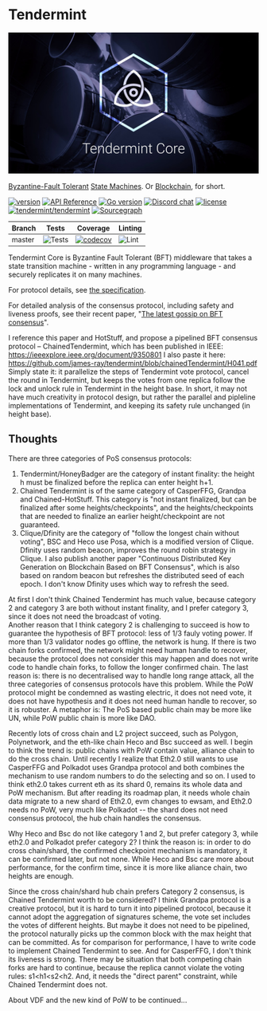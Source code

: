 # Tendermint

![banner](docs/tendermint-core-image.jpg)

[Byzantine-Fault Tolerant](https://en.wikipedia.org/wiki/Byzantine_fault_tolerance)
[State Machines](https://en.wikipedia.org/wiki/State_machine_replication).
Or [Blockchain](<https://en.wikipedia.org/wiki/Blockchain_(database)>), for short.

[![version](https://img.shields.io/github/tag/tendermint/tendermint.svg)](https://github.com/tendermint/tendermint/releases/latest)
[![API Reference](https://camo.githubusercontent.com/915b7be44ada53c290eb157634330494ebe3e30a/68747470733a2f2f676f646f632e6f72672f6769746875622e636f6d2f676f6c616e672f6764646f3f7374617475732e737667)](https://pkg.go.dev/github.com/tendermint/tendermint)
[![Go version](https://img.shields.io/badge/go-1.15-blue.svg)](https://github.com/moovweb/gvm)
[![Discord chat](https://img.shields.io/discord/669268347736686612.svg)](https://discord.gg/vcExX9T)
[![license](https://img.shields.io/github/license/tendermint/tendermint.svg)](https://github.com/tendermint/tendermint/blob/master/LICENSE)
[![tendermint/tendermint](https://tokei.rs/b1/github/tendermint/tendermint?category=lines)](https://github.com/tendermint/tendermint)
[![Sourcegraph](https://sourcegraph.com/github.com/tendermint/tendermint/-/badge.svg)](https://sourcegraph.com/github.com/tendermint/tendermint?badge)

| Branch | Tests                                                                                      | Coverage                                                                                                                             | Linting                                                                    |
|--------|--------------------------------------------------------------------------------------------|--------------------------------------------------------------------------------------------------------------------------------------|----------------------------------------------------------------------------|
| master | ![Tests](https://github.com/tendermint/tendermint/workflows/Tests/badge.svg?branch=master) | [![codecov](https://codecov.io/gh/tendermint/tendermint/branch/master/graph/badge.svg)](https://codecov.io/gh/tendermint/tendermint) | ![Lint](https://github.com/tendermint/tendermint/workflows/Lint/badge.svg) |

Tendermint Core is Byzantine Fault Tolerant (BFT) middleware that takes a state transition machine - written in any programming language -
and securely replicates it on many machines.

For protocol details, see [the specification](https://github.com/tendermint/spec).

For detailed analysis of the consensus protocol, including safety and liveness proofs,
see their recent paper, "[The latest gossip on BFT consensus](https://arxiv.org/abs/1807.04938)".

I reference this paper and HotStuff, and propose a pipelined BFT consensus protocol – ChainedTendermint,
which has been published in IEEE: https://ieeexplore.ieee.org/document/9350801
I also paste it here: https://github.com/james-ray/tendermint/blob/chainedTendermint/H041.pdf
Simply state it: it parallelize the steps of Tendermint vote protocol, cancel the round in Tendermint, but keeps the votes from one replica follow the lock and unlock rule in Tendermint in the height base.
In short, it may not have much creativity in protocol design, but rather the parallel and pipleline implementations of Tendermint, and keeping its safety rule unchanged (in height base).

## Thoughts
There are three categories of PoS consensus protocols:

1. Tendermint/HoneyBadger are the category of instant finality: the height h must be finalized before the replica can enter height h+1.
2. Chained Tendermint is of the same category of CasperFFG, Grandpa and Chained-HotStuff. This category is "not instant finalized, but can be finalized after some heights/checkpoints", and the heights/checkpoints that are needed to finalize an earlier height/checkpoint are not guaranteed.
3. Clique/Dfinity are the category of "follow the longest chain without voting", BSC and Heco use Posa, which is a modified version of Clique. Dfinity uses random beacon, improves the round robin strategy in Clique.  I also publish another paper "Continuous Distributed Key Generation on Blockchain Based on BFT Consensus", which is also based on random beacon but refreshes the distributed seed of each epoch. I don't know Dfinity uses which way to refresh the seed.

At first I don't think Chained Tendermint has much value, because category 2 and category 3 are both without instant finality, and I prefer category 3, since it does not need the broadcast of voting.   
Another reason that I think category 2 is challenging to succeed is how to guarantee the hypothesis of BFT protocol: less of 1/3 fauly voting power.
If more than 1/3 validator nodes go offline, the network is hung.
If there is two chain forks confirmed, the network might need human handle to recover, because the protocol does not consider this may happen and does not write code to handle chain forks, to follow the longer confirmed chain. 
The last reason is: there is no decentralised way to handle long range attack, all the three categories of consensus protocols have this problem. While the PoW protocol might be condemned as wasting electric, it does not need vote, it does not have hypothesis and it does not need human handle to recover, so it is robuster. A metaphor is: The PoS based public chain may be more like UN, while PoW public chain is more like DAO.

Recently lots of cross chain and L2 project succeed, such as Polygon, Polynetwork, and the eth-like chain Heco and Bsc succeed as well. I begin to think the trend is: public chains with PoW contain value, alliance chain to do the cross chain. Until recently I realize that Eth2.0 still wants to use CasperFFG and Polkadot uses Grandpa protocol and both combines the mechanism to use random numbers to do the selecting and so on. I used to think eth2.0 takes current eth as its shard 0, remains its whole data and PoW mechanism. But after reading its roadmap plan, it needs whole chain data migrate to a new shard of Eth2.0, evm changes to ewsam, and Eth2.0 needs no PoW, very much like Polkadot -- the shard does not need consensus protocol, the hub chain handles the consensus. 


Why Heco and Bsc do not like category 1 and 2, but prefer category 3, while eth2.0 and Polkadot prefer category 2? I think the reason is: in order to do cross chain/shard, the confirmed checkpoint mechanism is mandatory, it can be confirmed later, but not none. While Heco and Bsc care more about performance, for the confirm time, since it is more like aliance chain, two heights are enough.


Since the cross chain/shard hub chain prefers Category 2 consensus, is Chained Tendermint worth to be considered?
I think Grandpa protocol is a creative protocol, but it is hard to turn it into pipelined protocol, because it cannot adopt the aggregation of signatures scheme, the vote set includes the votes of different heights. But maybe it does not need to be pipelined, the protocol naturally picks up the common block with the max height that can be committed. As for comparison for performance, I have to write code to implement Chained Tendermint to see.
And for CasperFFG, I don't think its liveness is strong. There may be situation that both competing chain forks are hard to continue, because the replica cannot violate the voting rules: s1<h1<s2<h2.   And, it needs the "direct parent" constraint, while Chained Tendermint does not.



About VDF and the new kind of PoW
to be continued...

